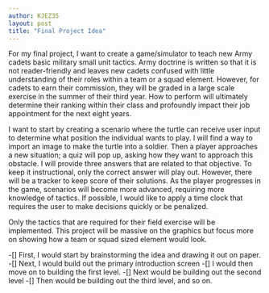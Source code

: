 ```yaml
---
author: KJEZ35
layout: post
title: "Final Project Idea"
---
```


For my final project, I want to create a game/simulator to teach new Army cadets basic military small unit tactics.
Army doctrine is written so that it is not reader-friendly and leaves new cadets confused with little understanding of their roles within a team or a squad element.
However, for cadets to earn their commission, they will be graded in a large scale exercise in the summer of their third year. 
How to perform will ultimately determine their ranking within their class and profoundly impact their job appointment for the next eight years. 

I want to start by creating a scenario where the turtle can receive user input to determine what position the individual wants to play.
I will find a way to import an image to make the turtle into a soldier. Then a player approaches a new situation; a quiz will pop up, asking how they want to approach this obstacle. 
I will provide three answers that are related to that objective. To keep it instructional, only the correct answer will play out. However, there will be a tracker to keep score of their solutions. 
As the player progresses in the game, scenarios will become more advanced, requiring more knowledge of tactics. If possible, I would like to apply a time clock that requires the user to make decisions quickly or be penalized. 

Only the tactics that are required for their field exercise will be implemented. This project will be massive on the graphics but focus more on showing how a team or squad sized element would look. 

-[] First, I would start by brainstorming the idea and drawing it out on paper. 
-[] Next, I would build out the primary introduction screen 
-[] I would then move on to building the first level. 
-[] Next would be building out the second level 
-[] Then would be building out the third level, and so on. 
